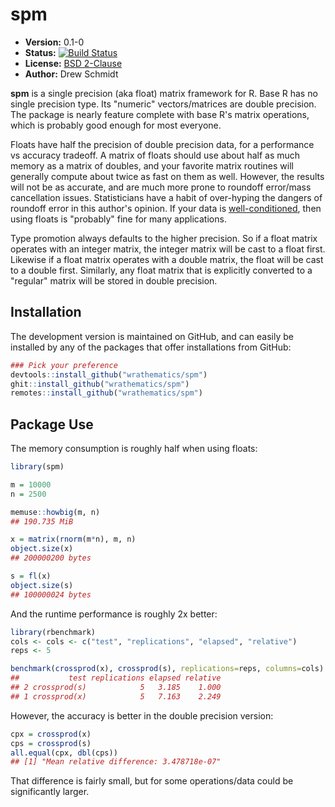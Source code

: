 # spm

* **Version:** 0.1-0
* **Status:** [![Build Status](https://travis-ci.org/wrathematics/spm.png)](https://travis-ci.org/wrathematics/spm)
* **License:** [BSD 2-Clause](http://opensource.org/licenses/BSD-2-Clause)
* **Author:** Drew Schmidt


**spm** is a single precision (aka float) matrix framework for R.  Base R has no single precision type.  Its "numeric" vectors/matrices are double precision.  The package is nearly feature complete with base R's matrix operations, which is probably good enough for most everyone.

Floats have half the precision of double precision data, for a performance vs accuracy tradeoff.  A matrix of floats should use about half as much memory as a matrix of doubles, and your favorite matrix routines will generally compute about twice as fast on them as well.  However, the results will not be as accurate, and are much more prone to roundoff error/mass cancellation issues.  Statisticians have a habit of over-hyping the dangers of roundoff error in this author's opinion.  If your data is [well-conditioned](https://en.wikipedia.org/wiki/Condition_number), then using floats is "probably" fine for many applications.  

Type promotion always defaults to the higher precision.  So if a float matrix operates with an integer matrix, the integer matrix will be cast to a float first. Likewise if a float matrix operates with a double matrix, the float will be cast to a double first.  Similarly, any float matrix that is explicitly converted to a "regular" matrix will be stored in double precision.



## Installation

<!-- To install the R package, run:

```r
install.package("spm")
``` -->

The development version is maintained on GitHub, and can easily be installed by any of the packages that offer installations from GitHub:

```r
### Pick your preference
devtools::install_github("wrathematics/spm")
ghit::install_github("wrathematics/spm")
remotes::install_github("wrathematics/spm")
```



## Package Use

The memory consumption is roughly half when using floats:

```r
library(spm)

m = 10000
n = 2500

memuse::howbig(m, n)
## 190.735 MiB

x = matrix(rnorm(m*n), m, n)
object.size(x)
## 200000200 bytes

s = fl(x)
object.size(s)
## 100000024 bytes
```

And the runtime performance is roughly 2x better:

```r
library(rbenchmark)
cols <- cols <- c("test", "replications", "elapsed", "relative")
reps <- 5

benchmark(crossprod(x), crossprod(s), replications=reps, columns=cols)
##           test replications elapsed relative
## 2 crossprod(s)            5   3.185    1.000
## 1 crossprod(x)            5   7.163    2.249
```

However, the accuracy is better in the double precision version:

```r
cpx = crossprod(x)
cps = crossprod(s)
all.equal(cpx, dbl(cps))
## [1] "Mean relative difference: 3.478718e-07"
```

That difference is fairly small, but for some operations/data could be significantly larger.  
